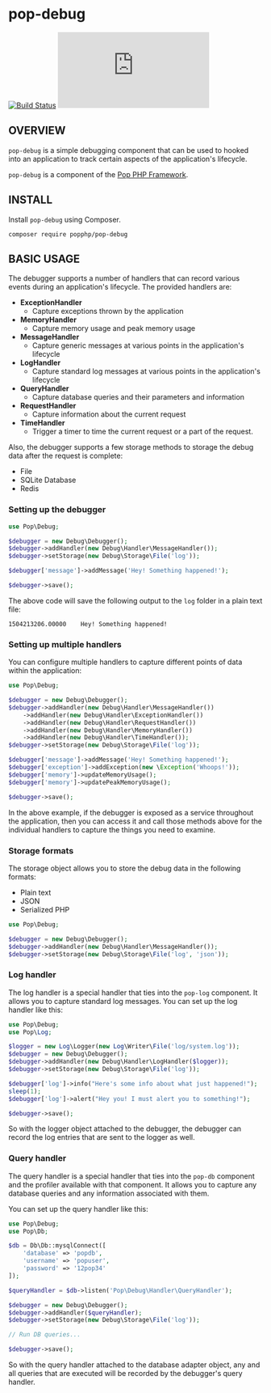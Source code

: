 pop-debug
=========

[![Build Status](https://travis-ci.org/popphp/pop-debug.svg?branch=master)](https://travis-ci.org/popphp/pop-debug)
[![Coverage Status](http://cc.popphp.org/coverage.php?comp=pop-debug)](http://cc.popphp.org/pop-debug/)

OVERVIEW
--------
`pop-debug` is a simple debugging component that can be used to hooked into an application to track
certain aspects of the application's lifecycle.

`pop-debug` is a component of the [Pop PHP Framework](http://www.popphp.org/).

INSTALL
-------

Install `pop-debug` using Composer.

    composer require popphp/pop-debug

BASIC USAGE
-----------

The debugger supports a number of handlers that can record various events during an application's lifecycle.
The provided handlers are:

- **ExceptionHandler**
    + Capture exceptions thrown by the application
- **MemoryHandler**
    + Capture memory usage and peak memory usage
- **MessageHandler**
    + Capture generic messages at various points in the application's lifecycle
- **LogHandler**
    + Capture standard log messages at various points in the application's lifecycle
- **QueryHandler**
    + Capture database queries and their parameters and information
- **RequestHandler**
    + Capture information about the current request
- **TimeHandler**
    + Trigger a timer to time the current request or a part of the request.

Also, the debugger supports a few storage methods to storage the debug data after the request is complete:

- File
- SQLite Database
- Redis

### Setting up the debugger

```php
use Pop\Debug;

$debugger = new Debug\Debugger();
$debugger->addHandler(new Debug\Handler\MessageHandler());
$debugger->setStorage(new Debug\Storage\File('log'));

$debugger['message']->addMessage('Hey! Something happened!');

$debugger->save();
```

The above code will save the following output to the `log` folder in a plain text file:

```text
1504213206.00000	Hey! Something happened!
```

### Setting up multiple handlers

You can configure multiple handlers to capture different points of data within the application:

```php
use Pop\Debug;

$debugger = new Debug\Debugger();
$debugger->addHandler(new Debug\Handler\MessageHandler())
    ->addHandler(new Debug\Handler\ExceptionHandler())
    ->addHandler(new Debug\Handler\RequestHandler())
    ->addHandler(new Debug\Handler\MemoryHandler())
    ->addHandler(new Debug\Handler\TimeHandler());
$debugger->setStorage(new Debug\Storage\File('log'));

$debugger['message']->addMessage('Hey! Something happened!');
$debugger['exception']->addException(new \Exception('Whoops!'));
$debugger['memory']->updateMemoryUsage();
$debugger['memory']->updatePeakMemoryUsage();

$debugger->save();
```

In the above example, if the debugger is exposed as a service throughout the application,
then you can access it and call those methods above for the individual handlers to capture
the things you need to examine.

### Storage formats

The storage object allows you to store the debug data in the following formats:

- Plain text
- JSON
- Serialized PHP

```php
use Pop\Debug;

$debugger = new Debug\Debugger();
$debugger->addHandler(new Debug\Handler\MessageHandler());
$debugger->setStorage(new Debug\Storage\File('log', 'json'));
```

### Log handler

The log handler is a special handler that ties into the `pop-log` component. It allows you
to capture standard log messages. You can set up the log handler like this:

```php
use Pop\Debug;
use Pop\Log;

$logger = new Log\Logger(new Log\Writer\File('log/system.log'));
$debugger = new Debug\Debugger();
$debugger->addHandler(new Debug\Handler\LogHandler($logger));
$debugger->setStorage(new Debug\Storage\File('log'));

$debugger['log']->info("Here's some info about what just happened!");
sleep(1);
$debugger['log']->alert("Hey you! I must alert you to something!");

$debugger->save();
```

So with the logger object attached to the debugger, the debugger can record the log entries
that are sent to the logger as well.

### Query handler

The query handler is a special handler that ties into the `pop-db` component and the
profiler available with that component. It allows you to capture any database queries
and any information associated with them.

You can set up the query handler like this:

```php
use Pop\Debug;
use Pop\Db;

$db = Db\Db::mysqlConnect([
    'database' => 'popdb',
    'username' => 'popuser',
    'password' => '12pop34'
]);

$queryHandler = $db->listen('Pop\Debug\Handler\QueryHandler');

$debugger = new Debug\Debugger();
$debugger->addHandler($queryHandler);
$debugger->setStorage(new Debug\Storage\File('log'));

// Run DB queries...

$debugger->save();
```

So with the query handler attached to the database adapter object, any and all queries
that are executed will be recorded by the debugger's query handler.
